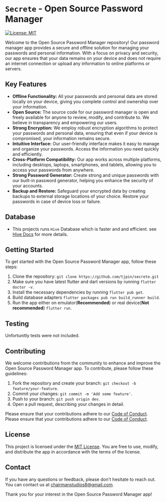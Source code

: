 # `Secrete` - Open Source Password Manager

[![License: MIT](https://img.shields.io/badge/License-MIT-yellow.svg)](https://opensource.org/licenses/MIT)

Welcome to the Open Source Password Manager repository! Our password manager app provides a secure and offline solution for managing your passwords and personal information. With a focus on privacy and security, our app ensures that your data remains on your device and does not require an internet connection or upload any information to online platforms or servers.

## Key Features

- **Offline Functionality:** All your passwords and personal data are stored locally on your device, giving you complete control and ownership over your information.
- **Open Source:** The source code for our password manager is open and freely available for anyone to review, modify, and contribute to. We believe in transparency and empowering our users.
- **Strong Encryption:** We employ robust encryption algorithms to protect your passwords and personal data, ensuring that even if your device is compromised, your information remains secure.
- **Intuitive Interface:** Our user-friendly interface makes it easy to manage and organize your passwords. Access the information you need quickly and efficiently.
- **Cross-Platform Compatibility:** Our app works across multiple platforms, including desktops, laptops, smartphones, and tablets, allowing you to access your passwords from anywhere.
- **Strong Password Generator:** Create strong and unique passwords with our built-in password generator, helping you enhance the security of your accounts.
- **Backup and Restore:** Safeguard your encrypted data by creating backups to external storage locations of your choice. Restore your passwords in case of device loss or failure.

## Database

- This projects runs `Hive` Database which is faster and and efficient. see [Hive Docs](https://docs.hivedb.dev/#/) for more details.

## Getting Started

To get started with the Open Source Password Manager app, follow these steps:

1. Clone the repository: `git clone https://github.com/tjpin/secrete.git`
2. Make sure you have latest flutter and dart versions by running `flutter doctor -v`.
3. Install the necessary dependencies by running `flutter pub get`.
4. Build database adapters `flutter packages pub run build_runner build`.
5. Run the app either on emulator(**Recommended**) or real device(**Not recommended**) `flutter run`.

## Testing

Unfortunitly tests were not included.

## Contributing

We welcome contributions from the community to enhance and improve the Open Source Password Manager app. To contribute, please follow these guidelines:

1. Fork the repository and create your branch: `git checkout -b feature/your-feature`.
2. Commit your changes: `git commit -m 'Add some feature'`.
3. Push to your branch: `git push origin dev`.
4. Open a pull request, describing your changes in detail.

Please ensure that your contributions adhere to our [Code of Conduct](/CODE_OF_CONDUCT.md).
Please ensure that your contributions adhere to our [Code of Conduct](/Contributor_Covenant.md).

## License

This project is licensed under the [MIT License](/licence.md). You are free to use, modify, and distribute the app in accordance with the terms of the license.

## Contact

If you have any questions or feedback, please don't hesitate to reach out. You can contact us at [chairmanstudios8@gmail.com](mailto:chairmanstudios8@gmail.com).

Thank you for your interest in the Open Source Password Manager app!

